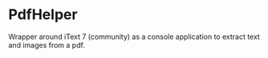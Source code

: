# PdfHelper
Wrapper around iText 7 (community) as a console application to extract text and images from a pdf.
